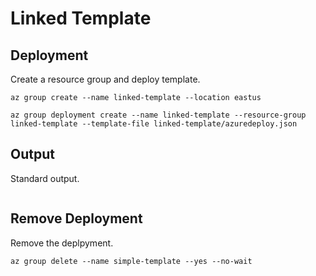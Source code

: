 # Linked Template



## Deployment

Create a resource group and deploy template.

```
az group create --name linked-template --location eastus

az group deployment create --name linked-template --resource-group linked-template --template-file linked-template/azuredeploy.json
```

## Output

Standard output.

```

```

## Remove Deployment

Remove the deplpyment.

```
az group delete --name simple-template --yes --no-wait
```